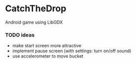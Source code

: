 # CatchTheDrop
Android game using LibGDX

### TODO ideas
* make start screen more attractive
* implement pause screen (with settings: turn on/off sound)
* use accelerometer to move bucket
